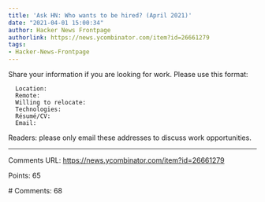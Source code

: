 ```yaml
---
title: 'Ask HN: Who wants to be hired? (April 2021)'
date: "2021-04-01 15:00:34"
author: Hacker News Frontpage
authorlink: https://news.ycombinator.com/item?id=26661279
tags:
- Hacker-News-Frontpage
---
```


<p>Share your information if you are looking for work. Please use this format:<p><pre><code>  Location:
  Remote:
  Willing to relocate:
  Technologies:
  Résumé/CV:
  Email:
</code></pre>
Readers: please only email these addresses to discuss work opportunities.</p>
<hr>
<p>Comments URL: <a href="https://news.ycombinator.com/item?id=26661279">https://news.ycombinator.com/item?id=26661279</a></p>
<p>Points: 65</p>
<p># Comments: 68</p>

